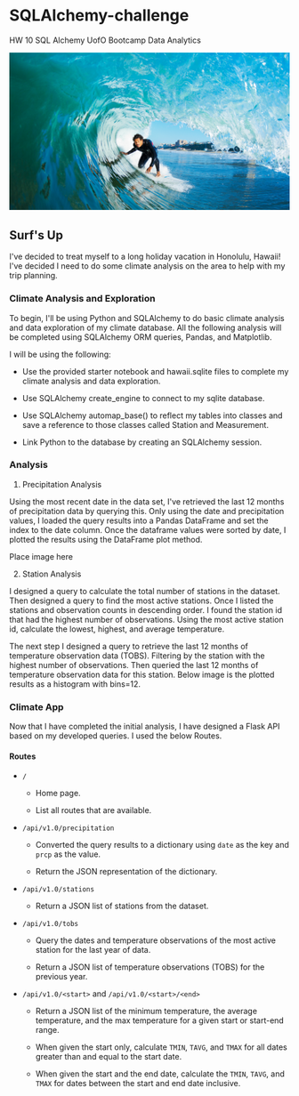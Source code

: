 # SQLAlchemy-challenge
HW 10 SQL Alchemy UofO Bootcamp Data Analytics

![surfs-up.png](Images/surfs-up.png)

##  Surf's Up

I've decided to treat myself to a long holiday vacation in Honolulu, Hawaii! I've decided I need to do some climate analysis on the area to help with my trip planning.

###  Climate Analysis and Exploration

 To begin, I'll be using Python and SQLAlchemy to do basic climate analysis and data exploration of my climate database. All the following analysis will be completed using SQLAlchemy ORM queries, Pandas, and Matplotlib.

 I will be using the following:

 * Use the provided starter notebook and hawaii.sqlite files to complete my climate analysis and data exploration.


* Use SQLAlchemy create_engine to connect to my sqlite database.


* Use SQLAlchemy automap_base() to reflect my tables into classes and save a reference to those classes called Station and Measurement.


* Link Python to the database by creating an SQLAlchemy session.


### Analysis
1. Precipitation Analysis

Using the most recent date in the data set, I've retrieved the last 12 months of precipitation data by querying this. Only using the date and precipitation values, I loaded the query results into a Pandas DataFrame and set the index to the date column. Once the dataframe values were sorted by date, I plotted the results using the DataFrame plot method.

Place image here

2. Station Analysis

I designed a query to calculate the total number of stations in the dataset. Then designed a query to find the most active stations. Once I listed the stations and observation counts in descending order. I found the station id that had the highest number of observations. Using the most active station id, calculate the lowest, highest, and average temperature.

The next step I designed a query to retrieve the last 12 months of temperature observation data (TOBS). Filtering by the station with the highest number of observations. Then queried the last 12 months of temperature observation data for this station. Below image is the plotted results as a histogram with bins=12.

### Climate App

 Now that I have completed the initial analysis, I have designed a Flask API based on my developed queries. I used the below Routes.

#### Routes
* `/`

  * Home page.

  * List all routes that are available.

* `/api/v1.0/precipitation`

  * Converted the query results to a dictionary using `date` as the key and `prcp` as the value.

  * Return the JSON representation of the dictionary.

* `/api/v1.0/stations`

  * Return a JSON list of stations from the dataset.

* `/api/v1.0/tobs`
  * Query the dates and temperature observations of the most active station for the last year of data.

  * Return a JSON list of temperature observations (TOBS) for the previous year.

* `/api/v1.0/<start>` and `/api/v1.0/<start>/<end>`

  * Return a JSON list of the minimum temperature, the average temperature, and the max temperature for a given start or start-end range.

  * When given the start only, calculate `TMIN`, `TAVG`, and `TMAX` for all dates greater than and equal to the start date.

  * When given the start and the end date, calculate the `TMIN`, `TAVG`, and `TMAX` for dates between the start and end date inclusive.
